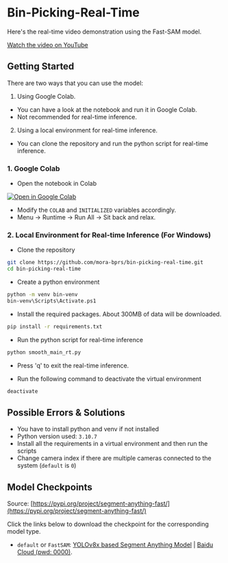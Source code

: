 # Bin-Picking-Real-Time

Here's the real-time video demonstration using the Fast-SAM model.

[Watch the video on YouTube](https://www.youtube.com/watch?v=pogcyD64Qgk)

## Getting Started

There are two ways that you can use the model:

1. Using Google Colab.

- You can have a look at the notebook and run it in Google Colab.
- Not recommended for real-time inference.

2. Using a local environment for real-time inference.

- You can clone the repository and run the python script for real-time inference.

### 1. Google Colab

- Open the notebook in Colab <a target="_blank" href="https://colab.research.google.com/github/mora-bprs/sam-model/blob/main/fast-sam.ipynb">
<img src="https://colab.research.google.com/assets/colab-badge.svg" alt="Open in Google Colab"/>
</a>

- Modify the `COLAB` and `INITIALIZED` variables accordingly.
- Menu -> Runtime -> Run All -> Sit back and relax.

### 2. Local Environment for Real-time Inference (For Windows)

- Clone the repository

```bash
git clone https://github.com/mora-bprs/bin-picking-real-time.git
cd bin-picking-real-time
```

- Create a python environment
  
```bash
python -m venv bin-venv
bin-venv\Scripts\Activate.ps1
```

- Install the required packages. About 300MB of data will be downloaded.

```bash
pip install -r requirements.txt
```

- Run the python script for real-time inference

```bash
python smooth_main_rt.py
```

- Press 'q' to exit the real-time inference.

- Run the following command to deactivate the virtual environment

```bash
deactivate
```

## Possible Errors & Solutions

- You have to install python and venv if not installed
- Python version used:  `3.10.7`
- Install all the requirements in a virtual environment and then run the scripts
- Change camera index if there are multiple cameras connected to the system (`default` is  `0`)

## Model Checkpoints

Source: [https://pypi.org/project/segment-anything-fast/](https://pypi.org/project/segment-anything-fast/)

Click the links below to download the checkpoint for the corresponding model type.

- `default` or `FastSAM`: [YOLOv8x based Segment Anything Model](https://drive.google.com/file/d/1m1sjY4ihXBU1fZXdQ-Xdj-mDltW-2Rqv/view?usp=sharing) | [Baidu Cloud (pwd: 0000)](https://pan.baidu.com/s/18KzBmOTENjByoWWR17zdiQ?pwd=0000).
